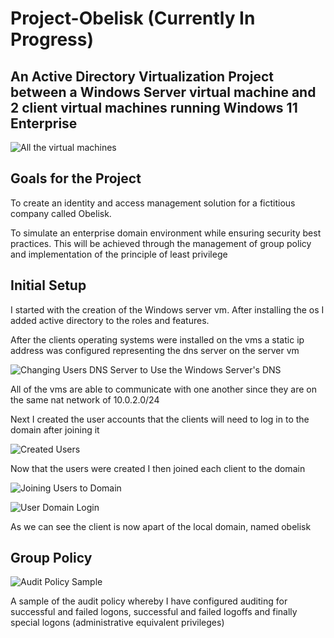 # Project-Obelisk (Currently In Progress)
## An Active Directory Virtualization Project between a Windows Server virtual machine and 2 client virtual machines running Windows 11 Enterprise  

![All the virtual machines](https://github.com/NowlinB/Project-Obelisk/assets/38094031/bc26da95-27e4-4afe-894a-6b2ef9d28cdf)     

## Goals for the Project
To create an identity and access management solution for a fictitious company called Obelisk.     

To simulate an enterprise domain environment while ensuring security best practices. This will be achieved through the management of group policy and implementation of the principle of least privilege
## Initial Setup
I started with the creation of the Windows server vm. After installing the os I added active directory to the roles and features.  

After the clients operating systems were installed on the vms a static ip address was configured representing the dns server on the server vm   

![Changing Users DNS Server to Use the Windows Server's DNS](https://github.com/NowlinB/Project-Obelisk/assets/38094031/e0bf4a2a-c75e-4696-9a56-8452bf9e54dc)

All of the vms are able to communicate with one another since they are on the same nat network of 10.0.2.0/24  

Next I created the user accounts that the clients will need to log in to the domain after joining it  

![Created Users](https://github.com/NowlinB/Project-Obelisk/assets/38094031/16c9df92-cdac-4904-9736-7041f56d0afa)  

Now that the users were created I then joined each client to the domain  

![Joining Users to Domain](https://github.com/NowlinB/Project-Obelisk/assets/38094031/4474b509-bdc7-48a3-b2a7-95a79ccdc87b)


![User Domain Login](https://github.com/NowlinB/Project-Obelisk/assets/38094031/a157e52f-fd13-4f95-88f1-61c9636239fe)   

As we can see the client is now apart of the local domain, named obelisk

     
## Group Policy 
![Audit Policy Sample](https://github.com/NowlinB/Project-Obelisk/assets/38094031/307c3410-de59-4c70-a681-af063d318a8d)    


A sample of the audit policy whereby I have configured auditing for successful and failed logons, successful and failed logoffs and finally special logons (administrative equivalent privileges)
